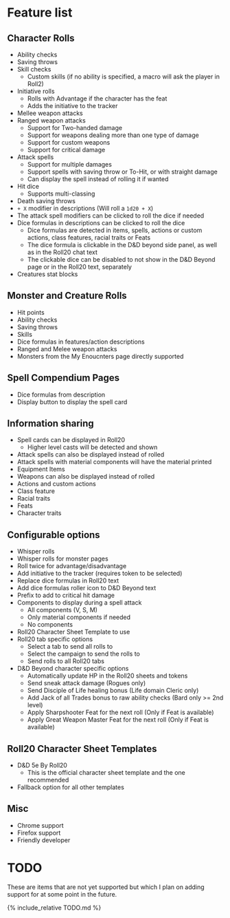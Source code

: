# Feature list

## Character Rolls
* Ability checks
* Saving throws
* Skill checks
  * Custom skills (if no ability is specified, a macro will ask the player in Roll2)
* Initiative rolls
  * Rolls with Advantage if the character has the feat
  * Adds the initiative to the tracker
* Mellee weapon attacks
* Ranged weapon attacks
  * Support for Two-handed damage
  * Support for weapons dealing more than one type of damage
  * Support for custom weapons
  * Support for critical damage
* Attack spells
  * Support for multiple damages
  * Support spells with saving throw or To-Hit, or with straight damage
  * Can display the spell instead of rolling it if wanted
* Hit dice
  * Supports multi-classing
* Death saving throws
* `+ X` modifier in descriptions (Will roll a `1d20 + X`)
* The attack spell modifiers can be clicked to roll the dice if needed
* Dice formulas in descriptions can be clicked to roll the dice
  * Dice formulas are detected in items, spells, actions or custom actions, class features, racial traits or Feats
  * The dice formula is clickable in the D&D beyond side panel, as well as in the Roll20 chat text
  * The clickable dice can be disabled to not show in the D&D Beyond page or in the Roll20 text, separately
* Creatures stat blocks

## Monster and Creature Rolls
* Hit points
* Ability checks
* Saving throws
* Skills
* Dice formulas in features/action descriptions
* Ranged and Melee weapon attacks
* Monsters from the My Enoucnters page directly supported

## Spell Compendium Pages
* Dice formulas from description
* Display button to display the spell card

## Information sharing
* Spell cards can be displayed in Roll20
  * Higher level casts will be detected and shown
* Attack spells can also be displayed instead of rolled
* Attack spells with material components will have the material printed
* Equipment Items
* Weapons can also be displayed instead of rolled
* Actions and custom actions
* Class feature
* Racial traits
* Feats
* Character traits


## Configurable options
* Whisper rolls
* Whisper rolls for monster pages
* Roll twice for advantage/disadvantage
* Add initiative to the tracker (requires token to be selected)
* Replace dice formulas in Roll20 text
* Add dice formulas roller icon to D&D Beyond text
* Prefix to add to critical hit damage
* Components to display during a spell attack
  * All components (V, S, M)
  * Only material components if needed
  * No components
* Roll20 Character Sheet Template to use
* Roll20 tab specific options
  * Select a tab to send all rolls to
  * Select the campaign to send the rolls to
  * Send rolls to all Roll20 tabs
* D&D Beyond character specific options
  * Automatically update HP in the Roll20 sheets and tokens
  * Send sneak attack damage (Rogues only)
  * Send Disciple of Life healing bonus (Life domain Cleric only)
  * Add Jack of all Trades bonus to raw ability checks (Bard only >= 2nd level)
  * Apply Sharpshooter Feat for the next roll (Only if Feat is available)
  * Apply Great Weapon Master Feat for the next roll (Only if Feat is available)

## Roll20 Character Sheet Templates
* D&D 5e By Roll20
  * This is the official character sheet template and the one recommended
* Fallback option for all other templates


## Misc
* Chrome support
* Firefox support
* Friendly developer

# TODO

These are items that are not yet supported but which I plan on adding support for at some point in the future.

{% include_relative TODO.md %}